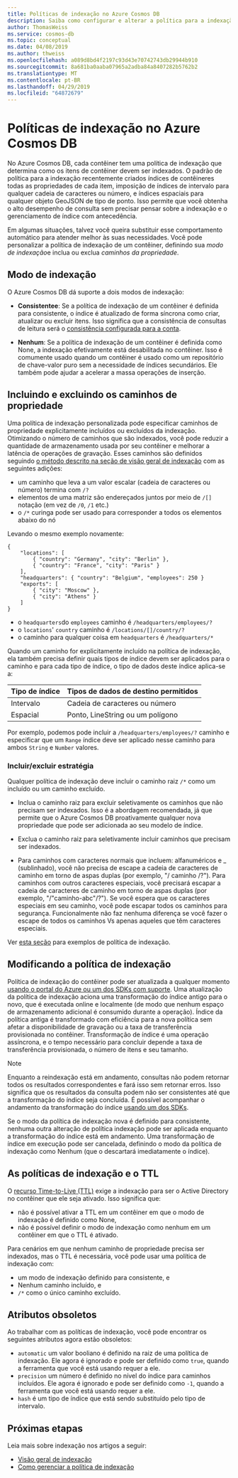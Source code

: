 ```yaml
---
title: Políticas de indexação no Azure Cosmos DB
description: Saiba como configurar e alterar a política para a indexação automática e melhor desempenho no Azure Cosmos DB de indexação padrão.
author: ThomasWeiss
ms.service: cosmos-db
ms.topic: conceptual
ms.date: 04/08/2019
ms.author: thweiss
ms.openlocfilehash: a089d8bd4f2197c93d43e70742743db29944b910
ms.sourcegitcommit: 8a681ba0aaba07965a2adba84a8407282b5762b2
ms.translationtype: MT
ms.contentlocale: pt-BR
ms.lasthandoff: 04/29/2019
ms.locfileid: "64872679"
---
```

# <a name="indexing-policies-in-azure-cosmos-db"></a>Políticas de indexação no Azure Cosmos DB

No Azure Cosmos DB, cada contêiner tem uma política de indexação que determina como os itens de contêiner devem ser indexados. O padrão de política para a indexação recentemente criados índices de contêineres todas as propriedades de cada item, imposição de índices de intervalo para qualquer cadeia de caracteres ou número, e índices espaciais para qualquer objeto GeoJSON de tipo de ponto. Isso permite que você obtenha o alto desempenho de consulta sem precisar pensar sobre a indexação e o gerenciamento de índice com antecedência.

Em algumas situações, talvez você queira substituir esse comportamento automático para atender melhor às suas necessidades. Você pode personalizar a política de indexação de um contêiner, definindo sua *modo de indexação*e inclua ou exclua *caminhos da propriedade*.

## <a name="indexing-mode"></a>Modo de indexação

O Azure Cosmos DB dá suporte a dois modos de indexação:

- **Consistentee**: Se a política de indexação de um contêiner é definida para consistente, o índice é atualizado de forma síncrona como criar, atualizar ou excluir itens. Isso significa que a consistência de consultas de leitura será o [consistência configurada para a conta](consistency-levels.md).

- **Nenhum**: Se a política de indexação de um contêiner é definida como None, a indexação efetivamente está desabilitada no contêiner. Isso é comumente usado quando um contêiner é usado como um repositório de chave-valor puro sem a necessidade de índices secundários. Ele também pode ajudar a acelerar a massa operações de inserção.

## <a name="including-and-excluding-property-paths"></a>Incluindo e excluindo os caminhos de propriedade

Uma política de indexação personalizada pode especificar caminhos de propriedade explicitamente incluídos ou excluídos da indexação. Otimizando o número de caminhos que são indexados, você pode reduzir a quantidade de armazenamento usada por seu contêiner e melhorar a latência de operações de gravação. Esses caminhos são definidos seguindo [o método descrito na seção de visão geral de indexação](index-overview.md#from-trees-to-property-paths) com as seguintes adições:

- um caminho que leva a um valor escalar (cadeia de caracteres ou número) termina com `/?`
- elementos de uma matriz são endereçados juntos por meio de `/[]` notação (em vez de `/0`, `/1` etc.)
- o `/*` curinga pode ser usado para corresponder a todos os elementos abaixo do nó

Levando o mesmo exemplo novamente:

    {
        "locations": [
            { "country": "Germany", "city": "Berlin" },
            { "country": "France", "city": "Paris" }
        ],
        "headquarters": { "country": "Belgium", "employees": 250 }
        "exports": [
            { "city": "Moscow" },
            { "city": "Athens" }
        ]
    }

- o `headquarters`do `employees` caminho é `/headquarters/employees/?`
- o `locations`' `country` caminho é `/locations/[]/country/?`
- o caminho para qualquer coisa em `headquarters` é `/headquarters/*`

Quando um caminho for explicitamente incluído na política de indexação, ela também precisa definir quais tipos de índice devem ser aplicados para o caminho e para cada tipo de índice, o tipo de dados deste índice aplica-se a:

| Tipo de índice | Tipos de dados de destino permitidos |
| --- | --- |
| Intervalo | Cadeia de caracteres ou número |
| Espacial | Ponto, LineString ou um polígono |

Por exemplo, podemos pode incluir a `/headquarters/employees/?` caminho e especificar que um `Range` índice deve ser aplicado nesse caminho para ambos `String` e `Number` valores.

### <a name="includeexclude-strategy"></a>Incluir/excluir estratégia

Qualquer política de indexação deve incluir o caminho raiz `/*` como um incluído ou um caminho excluído.

- Inclua o caminho raiz para excluir seletivamente os caminhos que não precisam ser indexados. Isso é a abordagem recomendada, já que permite que o Azure Cosmos DB proativamente qualquer nova propriedade que pode ser adicionada ao seu modelo de índice.
- Exclua o caminho raiz para seletivamente incluir caminhos que precisam ser indexados.

- Para caminhos com caracteres normais que incluem: alfanuméricos e _ (sublinhado), você não precisa de escape a cadeia de caracteres de caminho em torno de aspas duplas (por exemplo, "/ caminho /?"). Para caminhos com outros caracteres especiais, você precisará escapar a cadeia de caracteres de caminho em torno de aspas duplas (por exemplo, "/\"caminho-abc\"/?"). Se você espera que os caracteres especiais em seu caminho, você pode escapar todos os caminhos para segurança. Funcionalmente não faz nenhuma diferença se você fazer o escape de todos os caminhos Vs apenas aqueles que têm caracteres especiais.

Ver [esta seção](how-to-manage-indexing-policy.md#indexing-policy-examples) para exemplos de política de indexação.

## <a name="modifying-the-indexing-policy"></a>Modificando a política de indexação

Política de indexação do contêiner pode ser atualizada a qualquer momento [usando o portal do Azure ou um dos SDKs com suporte](how-to-manage-indexing-policy.md). Uma atualização da política de indexação aciona uma transformação do índice antigo para o novo, que é executada online e localmente (de modo que nenhum espaço de armazenamento adicional é consumido durante a operação). Índice da política antiga é transformado com eficiência para a nova política sem afetar a disponibilidade de gravação ou a taxa de transferência provisionada no contêiner. Transformação de índice é uma operação assíncrona, e o tempo necessário para concluir depende a taxa de transferência provisionada, o número de itens e seu tamanho. 

> [!NOTE]
> Enquanto a reindexação está em andamento, consultas não podem retornar todos os resultados correspondentes e fará isso sem retornar erros. Isso significa que os resultados da consulta podem não ser consistentes até que a transformação do índice seja concluída. É possível acompanhar o andamento da transformação do índice [usando um dos SDKs](how-to-manage-indexing-policy.md).

Se o modo da política de indexação nova é definido para consistente, nenhuma outra alteração de política indexação pode ser aplicada enquanto a transformação do índice está em andamento. Uma transformação de índice em execução pode ser cancelada, definindo o modo da política de indexação como Nenhum (que o descartará imediatamente o índice).

## <a name="indexing-policies-and-ttl"></a>As políticas de indexação e o TTL

O [recurso Time-to-Live (TTL)](time-to-live.md) exige a indexação para ser o Active Directory no contêiner que ele seja ativado. Isso significa que:

- não é possível ativar a TTL em um contêiner em que o modo de indexação é definido como None,
- não é possível definir o modo de indexação como nenhum em um contêiner em que o TTL é ativado.

Para cenários em que nenhum caminho de propriedade precisa ser indexados, mas o TTL é necessária, você pode usar uma política de indexação com:

- um modo de indexação definido para consistente, e
- Nenhum caminho incluído, e
- `/*` como o único caminho excluído.

## <a name="obsolete-attributes"></a>Atributos obsoletos

Ao trabalhar com as políticas de indexação, você pode encontrar os seguintes atributos agora estão obsoletos:

- `automatic` um valor booliano é definido na raiz de uma política de indexação. Ele agora é ignorado e pode ser definido como `true`, quando a ferramenta que você está usando requer a ele.
- `precision` um número é definido no nível do índice para caminhos incluídos. Ele agora é ignorado e pode ser definido como `-1`, quando a ferramenta que você está usando requer a ele.
- `hash` é um tipo de índice que está sendo substituído pelo tipo de intervalo.

## <a name="next-steps"></a>Próximas etapas

Leia mais sobre indexação nos artigos a seguir:

- [Visão geral de indexação](index-overview.md)
- [Como gerenciar a política de indexação](how-to-manage-indexing-policy.md)
